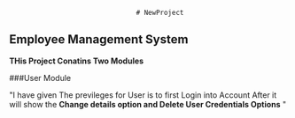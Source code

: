                                     # NewProject
  ## Employee Management System
  
  **THis Project Conatins Two Modules**
  
  ###User Module

  
  "I have given The previleges for User is to first Login into Account After it will show the **Change details option and Delete User Credentials Options** "
